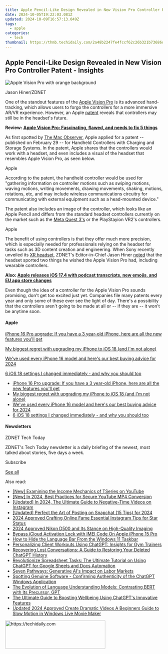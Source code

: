 ```yaml
---
title: Apple Pencil-Like Design Revealed in New Vision Pro Controller Patent - Insights
date: 2024-10-05T19:22:03.081Z
updated: 2024-10-09T16:57:13.049Z
tags:
  - apple
categories:
  - tech
thumbnail: https://thmb.techidaily.com/2a48b2247fe4fccf62c26b321b73686dd63d342e88315635def6454749492ddb.jpg
---
```


## Apple Pencil-Like Design Revealed in New Vision Pro Controller Patent - Insights

![Apple Vision Pro with orange background](https://www.zdnet.com/a/img/resize/9b911797fef157516e5271a610bfc824f082f76a/2024/02/06/f04e0653-d303-462a-b3e3-1c1920100c9f/vision-pro-orange-background.jpg?auto=webp&width=1280)

Jason Hiner/ZDNET

One of the standout features of the [Apple Vision Pro](https://www.zdnet.com/article/what-is-apples-vision-pro-price-features-hands-on-insights-and-everything-you-need-to-know/) is its advanced hand-tracking, which allows users to forgo the controllers for a more immersive AR/VR experience. However, an Apple [patent](https://ppubs.uspto.gov/dirsearch-public/print/downloadPdf/20240069352) reveals that controllers may still be in the headset's future. 

**Review:** [**Apple Vision Pro: Fascinating, flawed, and needs to fix 5 things**](https://www.zdnet.com/article/apple-vision-pro-review/?ftag=TRE-03-10aaa6b&utm%5Femail=8850ada83866fe2b042041f6277c004e9a68ab834781629d69b19700d29270fc&utm%5Fcampaign%5Fid=9079333&utm%5Femail%5Fid=b34faa57a90996e0022de8d6c16f2c69c20f8d362fcf0e3750a9d0edd0939119&utm%5Fnewsletter%5Fid=92303&medium=email&source=iterable)

As first spotted by [The Mac Observer](https://www.macobserver.com/news/apple-patent-handheld-controller-vision-pro/), Apple applied for a patent -- published on February 29 -- for Handheld Controllers with Charging and Storage Systems. In the patent, Apple shares that the controllers would work with a headset, and even includes a visual of the headset that resembles Apple Vision Pro, as seen below. 

Apple

According to the patent, the handheld controller would be used for "gathering information on controller motions such as swiping motions, waving motions, writing movements, drawing movements, shaking, motions, rotations, etc, and may include wireless communications circuitry for communicating with external equipment such as a head-mounted device." 

The patent also includes an image of the controller, which looks like an Apple Pencil and differs from the standard headset controllers currently on the market such as the [Meta Quest 3's](https://www.zdnet.com/article/meta-quest-3-review/) or the PlayStayion VR2's controllers. 

Apple

The benefit of using controllers is that they offer much more precision, which is especially needed for professionals relying on the headset for tasks such as 3D content creation and engineering. When Sony recently unveiled its [XR headset](https://www.zdnet.com/article/sonys-new-xr-headset-is-more-pro-than-vision-pro-and-has-2-features-apple-needs/), ZDNET's Editor-in-Chief Jason Hiner [noted](https://www.zdnet.com/article/sonys-new-xr-headset-is-more-pro-than-vision-pro-and-has-2-features-apple-needs/) that the headset sported two things he wished the Apple Vision Pro had, including wearable controllers. 

**Also: [Apple releases iOS 17.4 with podcast transcripts, new emojis, and EU app store changes](https://www.zdnet.com/article/apple-releases-ios-17-4-with-podcast-transcripts-new-emojis-and-eu-app-store-changes/)**

Even though the idea of a controller for the Apple Vision Pro sounds promising, don't get too excited just yet. Companies file many patents every year and only some of these ever see the light of day. There's a possibility that the controllers aren't going to be made at all or -- if they are -- it won't be anytime soon. 

#### Apple

[iPhone 16 Pro upgrade: If you have a 3 year-old iPhone, here are all the new features you'll get](https://www.zdnet.com/article/iphone-16-pro-and-pro-max-hands-on/ "iPhone 16 Pro upgrade: If you have a 3 year-old iPhone, here are all the new features you'll get")

[My biggest regret with upgrading my iPhone to iOS 18 (and I'm not alone)](https://www.zdnet.com/article/my-biggest-regret-with-upgrading-my-iphone-to-ios-18-and-im-not-alone/ "My biggest regret with upgrading my iPhone to iOS 18 (and I'm not alone)")

[We've used every iPhone 16 model and here's our best buying advice for 2024](https://www.zdnet.com/article/iphone-16-pro-max-buying-advice-2024/ "We've used every iPhone 16 model and here's our best buying advice for 2024")

[6 iOS 18 settings I changed immediately - and why you should too](https://www.zdnet.com/article/6-ios-18-settings-i-changed-immediately-and-why-you-should-too/ "6 iOS 18 settings I changed immediately - and why you should too")

* [iPhone 16 Pro upgrade: If you have a 3 year-old iPhone, here are all the new features you'll get](https://www.zdnet.com/article/iphone-16-pro-and-pro-max-hands-on/ "iPhone 16 Pro upgrade: If you have a 3 year-old iPhone, here are all the new features you'll get")
* [My biggest regret with upgrading my iPhone to iOS 18 (and I'm not alone)](https://www.zdnet.com/article/my-biggest-regret-with-upgrading-my-iphone-to-ios-18-and-im-not-alone/ "My biggest regret with upgrading my iPhone to iOS 18 (and I'm not alone)")
* [We've used every iPhone 16 model and here's our best buying advice for 2024](https://www.zdnet.com/article/iphone-16-pro-max-buying-advice-2024/ "We've used every iPhone 16 model and here's our best buying advice for 2024")
* [6 iOS 18 settings I changed immediately - and why you should too](https://www.zdnet.com/article/6-ios-18-settings-i-changed-immediately-and-why-you-should-too/ "6 iOS 18 settings I changed immediately - and why you should too")

#### Newsletters

ZDNET Tech Today

ZDNET's Tech Today newsletter is a daily briefing of the newest, most talked about stories, five days a week.

 Subscribe

[See all](https://www.zdnet.com/newsletters/)

<ins class="adsbygoogle"
     style="display:block"
     data-ad-format="autorelaxed"
     data-ad-client="ca-pub-7571918770474297"
     data-ad-slot="1223367746"></ins>

<ins class="adsbygoogle"
     style="display:block"
     data-ad-client="ca-pub-7571918770474297"
     data-ad-slot="8358498916"
     data-ad-format="auto"
     data-full-width-responsive="true"></ins>

<span class="atpl-alsoreadstyle">Also read:</span>
<div><ul>
<li><a href="https://youtube-blog.techidaily.com/xamining-the-income-mechanics-of-tseries-on-youtube/"><u>[New] Examining the Income Mechanics of TSeries on YouTube</u></a></li>
<li><a href="https://facebook-video-share.techidaily.com/new-in-2024-best-practices-for-secure-youtube-mp4-conversion/"><u>[New] In 2024, Best Practices for Secure YouTube MP4 Conversion</u></a></li>
<li><a href="https://instagram-video-recordings.techidaily.com/updated-in-2024-the-ultimate-guide-to-negative-time-videos-on-instagram/"><u>[Updated] In 2024, The Ultimate Guide to Negative-Time Videos on Instagram</u></a></li>
<li><a href="https://snapchat-videos.techidaily.com/updated-perfect-the-art-of-posting-on-snapchat-15-tips-for-2024/"><u>[Updated] Perfect the Art of Posting on Snapchat (15 Tips) for 2024</u></a></li>
<li><a href="https://extra-lessons.techidaily.com/2024-approved-crafting-online-fame-essential-instagram-tips-for-star-status/"><u>2024 Approved Crafting Online Fame Essential Instagram Tips for Star Status</u></a></li>
<li><a href="https://extra-support.techidaily.com/2024-approved-nikon-d500-and-its-stance-on-high-quality-imaging/"><u>2024 Approved Nikon D500 and Its Stance on High-Quality Imaging</u></a></li>
<li><a href="https://activate-lock.techidaily.com/bypass-icloud-activation-lock-with-imei-code-on-apple-iphone-15-pro-by-drfone-ios/"><u>Bypass iCloud Activation Lock with IMEI Code On Apple iPhone 15 Pro</u></a></li>
<li><a href="https://windows11.techidaily.com/how-to-hide-the-language-bar-from-the-windows-11-taskbar/"><u>How to Hide the Language Bar From the Windows 11 Taskbar</u></a></li>
<li><a href="https://tech-hub.techidaily.com/personalizing-client-workouts-using-chatgpt-insights-for-gym-trainers/"><u>Personalizing Client Workouts Using ChatGPT: Insights for Gym Trainers</u></a></li>
<li><a href="https://tech-hub.techidaily.com/recovering-lost-conversations-a-guide-to-restoring-your-deleted-chatgpt-history/"><u>Recovering Lost Conversations: A Guide to Restoring Your Deleted ChatGPT History</u></a></li>
<li><a href="https://tech-hub.techidaily.com/revolutionize-spreadsheet-tasks-the-ultimate-tutorial-on-using-chatgpt-for-google-sheets-and-docs-automation/"><u>Revolutionize Spreadsheet Tasks: The Ultimate Tutorial on Using ChatGPT for Google Sheets and Docs Automation</u></a></li>
<li><a href="https://tech-hub.techidaily.com/seven-pathways-generative-ais-impact-on-labor-markets/"><u>Seven Pathways: Generative AI's Impact on Labor Markets</u></a></li>
<li><a href="https://tech-hub.techidaily.com/spotting-genuine-software-confirming-authenticity-of-the-chatgpt-windows-application/"><u>Spotting Genuine Software - Confirming Authenticity of the ChatGPT Windows Application</u></a></li>
<li><a href="https://tech-hub.techidaily.com/the-evolution-of-language-understanding-models-contrasting-bert-with-its-precursor-gpt/"><u>The Evolution of Language Understanding Models: Contrasting BERT with Its Precursor, GPT</u></a></li>
<li><a href="https://tech-hub.techidaily.com/the-ultimate-guide-to-boosting-wellbeing-using-chatgpts-innovative-features/"><u>The Ultimate Guide to Boosting Wellbeing Using ChatGPT's Innovative Features</u></a></li>
<li><a href="https://ai-video-apps.techidaily.com/updated-2024-approved-create-dramatic-videos-a-beginners-guide-to-slow-motion-in-windows-live-movie-maker/"><u>Updated 2024 Approved Create Dramatic Videos A Beginners Guide to Slow Motion in Windows Live Movie Maker</u></a></li>
</ul></div>

<!-- affiliate ads begin -->
<a href="https://wigfever.sjv.io/c/5597632/2014857/22899" target="_top" id="2014857">
  <img src="//a.impactradius-go.com/display-ad/22899-2014857" border="0" alt="https://techidaily.com" width="320" height="90"/>
</a>
<img height="0" width="0" src="https://wigfever.sjv.io/i/5597632/2014857/22899" style="position:absolute;visibility:hidden;" border="0" />
<!-- affiliate ads end -->

